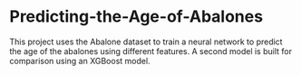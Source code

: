 # Predicting-the-Age-of-Abalones
This project uses the Abalone dataset to train a neural network to predict the age of the abalones using different features. 
A second model is built for comparison using an XGBoost model. 
